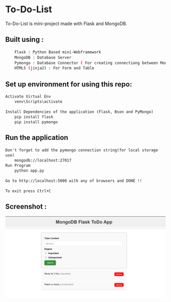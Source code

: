 # To-Do-List

To-Do-List is mini-project made with Flask and MongoDB.
## Built using :
```sh
	Flask : Python Based mini-Webframework
	MongoDB : Database Server
	Pymongo : Database Connector ( For creating connectiong between MongoDB and Flask )
	HTML5 (jinja2) : For Form and Table
```

## Set up environment for using this repo:
```
Activate Virtual Env
	venv\Scripts\activate

Install Dependencies of the application (Flask, Bson and PyMongo)
	pip install flask
	pip install pymongo
```

## Run the application
```
Don't forget to add the pymongo connection string(for local storage use)
    mongodb://localhost:27017
Run Program
    python app.py

Go to http://localhost:5000 with any of browsers and DONE !!

To exit press Ctrl+C
```


## Screenshot :

![Screenshot of the Output](https://github.com/thisismohan/MongoDB-Flask-ToDo/blob/main/static/Screenshot.png?raw=true "Screenshot of Output")

